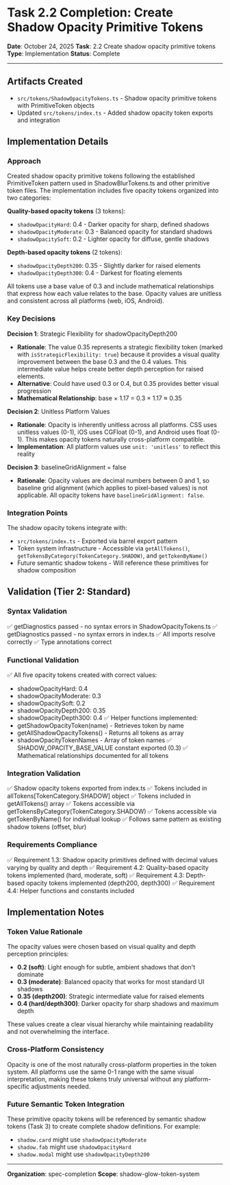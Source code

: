 # Task 2.2 Completion: Create Shadow Opacity Primitive Tokens

**Date**: October 24, 2025
**Task**: 2.2 Create shadow opacity primitive tokens
**Type**: Implementation
**Status**: Complete

---

## Artifacts Created

- `src/tokens/ShadowOpacityTokens.ts` - Shadow opacity primitive tokens with PrimitiveToken objects
- Updated `src/tokens/index.ts` - Added shadow opacity token exports and integration

## Implementation Details

### Approach

Created shadow opacity primitive tokens following the established PrimitiveToken pattern used in ShadowBlurTokens.ts and other primitive token files. The implementation includes five opacity tokens organized into two categories:

**Quality-based opacity tokens** (3 tokens):
- `shadowOpacityHard`: 0.4 - Darker opacity for sharp, defined shadows
- `shadowOpacityModerate`: 0.3 - Balanced opacity for standard shadows
- `shadowOpacitySoft`: 0.2 - Lighter opacity for diffuse, gentle shadows

**Depth-based opacity tokens** (2 tokens):
- `shadowOpacityDepth200`: 0.35 - Slightly darker for raised elements
- `shadowOpacityDepth300`: 0.4 - Darkest for floating elements

All tokens use a base value of 0.3 and include mathematical relationships that express how each value relates to the base. Opacity values are unitless and consistent across all platforms (web, iOS, Android).

### Key Decisions

**Decision 1**: Strategic Flexibility for shadowOpacityDepth200
- **Rationale**: The value 0.35 represents a strategic flexibility token (marked with `isStrategicFlexibility: true`) because it provides a visual quality improvement between the base 0.3 and the 0.4 values. This intermediate value helps create better depth perception for raised elements.
- **Alternative**: Could have used 0.3 or 0.4, but 0.35 provides better visual progression
- **Mathematical Relationship**: base × 1.17 = 0.3 × 1.17 ≈ 0.35

**Decision 2**: Unitless Platform Values
- **Rationale**: Opacity is inherently unitless across all platforms. CSS uses unitless values (0-1), iOS uses CGFloat (0-1), and Android uses float (0-1). This makes opacity tokens naturally cross-platform compatible.
- **Implementation**: All platform values use `unit: 'unitless'` to reflect this reality

**Decision 3**: baselineGridAlignment = false
- **Rationale**: Opacity values are decimal numbers between 0 and 1, so baseline grid alignment (which applies to pixel-based values) is not applicable. All opacity tokens have `baselineGridAlignment: false`.

### Integration Points

The shadow opacity tokens integrate with:
- `src/tokens/index.ts` - Exported via barrel export pattern
- Token system infrastructure - Accessible via `getAllTokens()`, `getTokensByCategory(TokenCategory.SHADOW)`, and `getTokenByName()`
- Future semantic shadow tokens - Will reference these primitives for shadow composition

## Validation (Tier 2: Standard)

### Syntax Validation
✅ getDiagnostics passed - no syntax errors in ShadowOpacityTokens.ts
✅ getDiagnostics passed - no syntax errors in index.ts
✅ All imports resolve correctly
✅ Type annotations correct

### Functional Validation
✅ All five opacity tokens created with correct values:
  - shadowOpacityHard: 0.4
  - shadowOpacityModerate: 0.3
  - shadowOpacitySoft: 0.2
  - shadowOpacityDepth200: 0.35
  - shadowOpacityDepth300: 0.4
✅ Helper functions implemented:
  - getShadowOpacityToken(name) - Retrieves token by name
  - getAllShadowOpacityTokens() - Returns all tokens as array
  - shadowOpacityTokenNames - Array of token names
✅ SHADOW_OPACITY_BASE_VALUE constant exported (0.3)
✅ Mathematical relationships documented for all tokens

### Integration Validation
✅ Shadow opacity tokens exported from index.ts
✅ Tokens included in allTokens[TokenCategory.SHADOW] object
✅ Tokens included in getAllTokens() array
✅ Tokens accessible via getTokensByCategory(TokenCategory.SHADOW)
✅ Tokens accessible via getTokenByName() for individual lookup
✅ Follows same pattern as existing shadow tokens (offset, blur)

### Requirements Compliance
✅ Requirement 1.3: Shadow opacity primitives defined with decimal values varying by quality and depth
✅ Requirement 4.2: Quality-based opacity tokens implemented (hard, moderate, soft)
✅ Requirement 4.3: Depth-based opacity tokens implemented (depth200, depth300)
✅ Requirement 4.4: Helper functions and constants included

## Implementation Notes

### Token Value Rationale

The opacity values were chosen based on visual quality and depth perception principles:

- **0.2 (soft)**: Light enough for subtle, ambient shadows that don't dominate
- **0.3 (moderate)**: Balanced opacity that works for most standard UI shadows
- **0.35 (depth200)**: Strategic intermediate value for raised elements
- **0.4 (hard/depth300)**: Darker opacity for sharp shadows and maximum depth

These values create a clear visual hierarchy while maintaining readability and not overwhelming the interface.

### Cross-Platform Consistency

Opacity is one of the most naturally cross-platform properties in the token system. All platforms use the same 0-1 range with the same visual interpretation, making these tokens truly universal without any platform-specific adjustments needed.

### Future Semantic Token Integration

These primitive opacity tokens will be referenced by semantic shadow tokens (Task 3) to create complete shadow definitions. For example:
- `shadow.card` might use `shadowOpacityModerate`
- `shadow.fab` might use `shadowOpacityHard`
- `shadow.modal` might use `shadowOpacityDepth200`

---

**Organization**: spec-completion
**Scope**: shadow-glow-token-system
